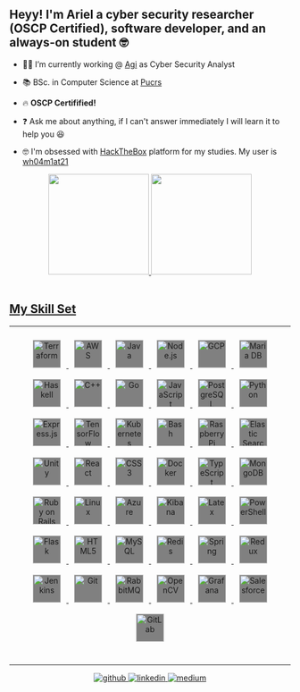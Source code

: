 ##  Heyy! I'm Ariel a cyber security researcher (OSCP Certified), software developer, and an always-on student 🤓

- 👨‍💻 I’m currently working @ [Agi](https://agi.com.br) as Cyber Security Analyst

- 📚 BSc. in Computer Science at [Pucrs](https://www.pucrs.br)

- 🔥 <b>OSCP Certifified!</b>
  
- ❓ Ask me about anything, if I can't answer immediately I will learn it to help you 😆    

- 🤓 I'm obsessed with [HackTheBox](https://www.hackthebox.eu/) platform for my studies. My user is [wh04m1at21](https://app.hackthebox.eu/profile/355336)

<div align="center">
  <a href="https://github.com/arielril">
  <img height="180em" src="https://github-readme-stats.vercel.app/api?username=arielril&show_icons=true&theme=dark&include_all_commits=true&count_private=true"/>
  <img height="180em" src="https://github-readme-stats.vercel.app/api/top-langs/?username=arielril&layout=compact&langs_count=7&theme=dark"/>
</div>

<div>
<script src="https://www.hackthebox.eu/badge/355336"></script>
</div>
<div data-iframe-width="150" data-iframe-height="270" data-share-badge-id="c1d39aaa-4767-42ab-9c59-65369587f8dc" data-share-badge-host="https://www.credly.com"></div><script type="text/javascript" async src="//cdn.credly.com/assets/utilities/embed.js"></script>

<br/>  


<h2>My Skill Set</h2>
<hr>  

<div align="center">  
<img style="margin: 10px; background-color: gray;" src="https://profilinator.rishav.dev/skills-assets/terraformio-icon.svg" alt="Terraform" height="50" />  
<img style="margin: 10px; background-color: gray;" src="https://profilinator.rishav.dev/skills-assets/amazonwebservices-original-wordmark.svg" alt="AWS" height="50" />  
<img style="margin: 10px; background-color: gray;" src="https://profilinator.rishav.dev/skills-assets/java-original-wordmark.svg" alt="Java" height="50" />  
<img style="margin: 10px; background-color: gray;" src="https://profilinator.rishav.dev/skills-assets/nodejs-original-wordmark.svg" alt="Node.js" height="50" />  
<img style="margin: 10px; background-color: gray;" src="https://profilinator.rishav.dev/skills-assets/google_cloud-icon.svg" alt="GCP" height="50" />  
<img style="margin: 10px; background-color: gray;" src="https://profilinator.rishav.dev/skills-assets/mariadb.png" alt="Maria DB" height="50" />  
<img style="margin: 10px; background-color: gray;" src="https://profilinator.rishav.dev/skills-assets/haskell.png" alt="Haskell" height="50" />  
<img style="margin: 10px; background-color: gray;" src="https://profilinator.rishav.dev/skills-assets/cplusplus-original.svg" alt="C++" height="50" />  
<img style="margin: 10px; background-color: gray;" src="https://profilinator.rishav.dev/skills-assets/go-original.svg" alt="Go" height="50" />  
<img style="margin: 10px; background-color: gray;" src="https://profilinator.rishav.dev/skills-assets/javascript-original.svg" alt="JavaScript" height="50" />  
<img style="margin: 10px; background-color: gray;" src="https://profilinator.rishav.dev/skills-assets/postgresql-original-wordmark.svg" alt="PostgreSQL" height="50" />  
<img style="margin: 10px; background-color: gray;" src="https://profilinator.rishav.dev/skills-assets/python-original.svg" alt="Python" height="50" />  
<img style="margin: 10px; background-color: gray;" src="https://profilinator.rishav.dev/skills-assets/express-original-wordmark.svg" alt="Express.js" height="50" />  
<img style="margin: 10px; background-color: gray;" src="https://profilinator.rishav.dev/skills-assets/tensorflow-icon.svg" alt="TensorFlow" height="50" />  
<img style="margin: 10px; background-color: gray;" src="https://profilinator.rishav.dev/skills-assets/kubernetes-icon.svg" alt="Kubernetes" height="50" />  
<img style="margin: 10px; background-color: gray;" src="https://profilinator.rishav.dev/skills-assets/gnu_bash-icon.svg" alt="Bash" height="50" />  
<img style="margin: 10px; background-color: gray;" src="https://profilinator.rishav.dev/skills-assets/raspberrypi.png" alt="Raspberry Pi" height="50" />  
<img style="margin: 10px; background-color: gray;" src="https://profilinator.rishav.dev/skills-assets/elasticsearch.png" alt="Elastic Search" height="50" />  
<img style="margin: 10px; background-color: gray;" src="https://profilinator.rishav.dev/skills-assets/unity.png" alt="Unity" height="50" />  
<img style="margin: 10px; background-color: gray;" src="https://profilinator.rishav.dev/skills-assets/react-original-wordmark.svg" alt="React" height="50" />  
<img style="margin: 10px; background-color: gray;" src="https://profilinator.rishav.dev/skills-assets/css3-original-wordmark.svg" alt="CSS3" height="50" />  
<img style="margin: 10px; background-color: gray;" src="https://profilinator.rishav.dev/skills-assets/docker-original-wordmark.svg" alt="Docker" height="50" />  
<img style="margin: 10px; background-color: gray;" src="https://profilinator.rishav.dev/skills-assets/typescript-original.svg" alt="TypeScript" height="50" />  
<img style="margin: 10px; background-color: gray;" src="https://profilinator.rishav.dev/skills-assets/mongodb-original-wordmark.svg" alt="MongoDB" height="50" />  
<img style="margin: 10px; background-color: gray;" src="https://profilinator.rishav.dev/skills-assets/rails-original-wordmark.svg" alt="Ruby on Rails" height="50" />  
<img style="margin: 10px; background-color: gray;" src="https://profilinator.rishav.dev/skills-assets/linux-original.svg" alt="Linux" height="50" />  
<img style="margin: 10px; background-color: gray;" src="https://profilinator.rishav.dev/skills-assets/microsoft_azure-icon.svg" alt="Azure" height="50" />  
<img style="margin: 10px; background-color: gray;" src="https://profilinator.rishav.dev/skills-assets/kibana.png" alt="Kibana" height="50" />  
<img style="margin: 10px; background-color: gray;" src="https://profilinator.rishav.dev/skills-assets/latex.png" alt="Latex" height="50" />  
<img style="margin: 10px; background-color: gray;" src="https://profilinator.rishav.dev/skills-assets/powershell.png" alt="PowerShell" height="50" />  
<img style="margin: 10px; background-color: gray;" src="https://profilinator.rishav.dev/skills-assets/flask.png" alt="Flask" height="50" />  
<img style="margin: 10px; background-color: gray;" src="https://profilinator.rishav.dev/skills-assets/html5-original-wordmark.svg" alt="HTML5" height="50" />  
<img style="margin: 10px; background-color: gray;" src="https://profilinator.rishav.dev/skills-assets/mysql-original-wordmark.svg" alt="MySQL" height="50" />  
<img style="margin: 10px; background-color: gray;" src="https://profilinator.rishav.dev/skills-assets/redis-original-wordmark.svg" alt="Redis" height="50" />  
<img style="margin: 10px; background-color: gray;" src="https://profilinator.rishav.dev/skills-assets/springio-icon.svg" alt="Spring" height="50" />  
<img style="margin: 10px; background-color: gray;" src="https://profilinator.rishav.dev/skills-assets/redux-original.svg" alt="Redux" height="50" />  
<img style="margin: 10px; background-color: gray;" src="https://profilinator.rishav.dev/skills-assets/jenkins-icon.svg" alt="Jenkins" height="50" />  
<img style="margin: 10px; background-color: gray;" src="https://profilinator.rishav.dev/skills-assets/git-scm-icon.svg" alt="Git" height="50" />  
<img style="margin: 10px; background-color: gray;" src="https://profilinator.rishav.dev/skills-assets/rabbitmq-icon.svg" alt="RabbitMQ" height="50" />  
<img style="margin: 10px; background-color: gray;" src="https://profilinator.rishav.dev/skills-assets/opencv-icon.svg" alt="OpenCV" height="50" />  
<img style="margin: 10px; background-color: gray;" src="https://profilinator.rishav.dev/skills-assets/grafana.png" alt="Grafana" height="50" />  
<img style="margin: 10px; background-color: gray;" src="https://profilinator.rishav.dev/skills-assets/salesforce.png" alt="Salesforce" height="50" />  
<img style="margin: 10px; background-color: gray;" src="https://profilinator.rishav.dev/skills-assets/gitlab.svg" alt="GitLab" height="50" />  
</div>

<br/>  
 
<hr>
  
<div align="center">
<a href="https://github.com/arielril" target="_blank">
  <img src="https://img.shields.io/badge/github-%2324292e.svg?&style=for-the-badge&logo=github&logoColor=white" alt=github style="margin-bottom: 5px;" />
</a>
<a href="https://linkedin.com/in/ariel-ril" target="_blank">
  <img src="https://img.shields.io/badge/linkedin-%231E77B5.svg?&style=for-the-badge&logo=linkedin&logoColor=white" alt=linkedin style="margin-bottom: 5px;" />
</a>
<a href="https://medium.com/@arielril" target="_blank">
  <img src="https://img.shields.io/badge/medium-%23292929.svg?&style=for-the-badge&logo=medium&logoColor=white" alt=medium style="margin-bottom: 5px;" />
</a>
  
</div>
  
